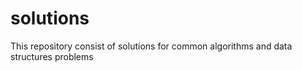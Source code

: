 # solutions
This repository consist of solutions for common algorithms and data structures problems
